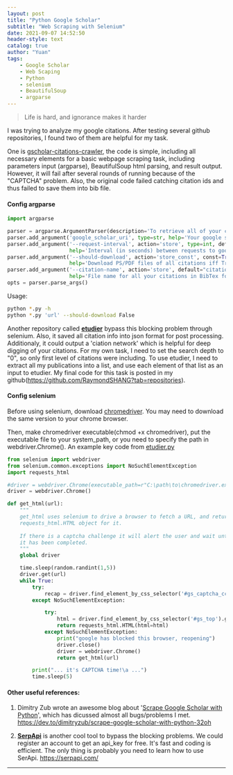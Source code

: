 ```yaml
---
layout: post
title: "Python Google Scholar"
subtitle: "Web Scraping with Selenium"
date: 2021-09-07 14:52:50
header-style: text
catalog: true
author: "Yuan"
tags: 
    - Google Scholar
    - Web Scaping
    - Python
    - selenium
    - BeautifulSoup
    - argparse
---
```


> Life is hard, and ignorance makes it harder

I was trying to analyze my google citations. After testing several github repositories, I found two of them are helpful for my task.

One is [gscholar-citations-crawler](https://github.com/thu-pacman/gscholar-citations-crawler), the code is simple, including all necessary elements for a basic webpage scraping task, including parameters input (argparse), BeautifulSoup html parsing, and result output. However, it will fail after several rounds of running because of the "CAPTCHA" problem. Also, the original code failed catching citation ids and thus failed to save them into bib file.

#### Config argparse
```python
import argparse

parser = argparse.ArgumentParser(description='To retrieve all of your citations from Google Scholar.')
parser.add_argument('google_scholar_uri', type=str, help='Your google scholar homepage')
parser.add_argument('--request-interval', action='store', type=int, default=100,
                    help='Interval (in seconds) between requests to google scholar')
parser.add_argument('--should-download', action='store_const', const=True, default=False,
                    help='Download PS/PDF files of all citations iff True')
parser.add_argument('--citation-name', action='store', default="citation.bib",
                    help='File name for all your citations in BibTex format')
opts = parser.parse_args()
```

Usage: 
```bash
python *.py -h
python *.py 'url' --should-download False
```

Another repository called [**etudier**](https://github.com/edsu/etudier) bypass this blocking problem through selenium. Also, it saved all citation info into json format for post processing. Additionaly, it could output a 'ciation network' which is helpful for deep digging of your citations. For my own task, I need to set the search depth to "0", so only first level of citations were including. To use etudier, I need to extract all my publications into a list, and use each element of that list as an input to etudier. My final code for this task is posted in my github(https://github.com/RaymondSHANG?tab=repositories).

#### Config selenium
Before using selenium, download [chromedriver](https://chromedriver.chromium.org/). You may need to download the same version to your chrome browser.

Then, make chromedriver executable(chmod +x chromedriver), put the executable file to your system_path, or you need to specify the path in webdriver.Chrome().
An example key code from [etudier.py](https://github.com/edsu/etudier/blob/master/etudier.py)
```python
from selenium import webdriver
from selenium.common.exceptions import NoSuchElementException
import requests_html

#driver = webdriver.Chrome(executable_path=r"C:\path\to\chromedriver.exe")
driver = webdriver.Chrome()

def get_html(url):
    """
    get_html uses selenium to drive a browser to fetch a URL, and return a
    requests_html.HTML object for it.
    
    If there is a captcha challenge it will alert the user and wait until 
    it has been completed.
    """
    global driver

    time.sleep(random.randint(1,5))
    driver.get(url)
    while True:
        try:
            recap = driver.find_element_by_css_selector('#gs_captcha_ccl,#recaptcha')
        except NoSuchElementException:

            try:
                html = driver.find_element_by_css_selector('#gs_top').get_attribute('innerHTML')
                return requests_html.HTML(html=html)
            except NoSuchElementException:
                print("google has blocked this browser, reopening")
                driver.close()
                driver = webdriver.Chrome()
                return get_html(url)

        print("... it's CAPTCHA time!\a ...")
        time.sleep(5)
```

#### Other useful references:
1. Dimitry Zub wrote an awesome blog about '[Scrape Google Scholar with Python](https://dev.to/dimitryzub/scrape-google-scholar-with-python-32oh)', which has dicussed almost all bugs/problems I met.
https://dev.to/dimitryzub/scrape-google-scholar-with-python-32oh

2. [**SerpApi**](https://serpapi.com/) is another cool tool to bypass the blocking problems. We could register an account to get an api_key for free. It's fast and coding is efficient. The only thing is probably you need to learn how to use SerApi.
https://serpapi.com/


---
